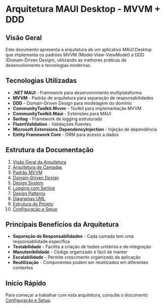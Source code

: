 # Arquitetura MAUI Desktop - MVVM + DDD

## Visão Geral

Este documento apresenta a arquitetura de um aplicativo MAUI Desktop que implementa os padrões MVVM (Model-View-ViewModel) e DDD (Domain-Driven Design), utilizando as melhores práticas de desenvolvimento e tecnologias modernas.

## Tecnologias Utilizadas

- **.NET MAUI** - Framework para desenvolvimento multiplataforma
- **MVVM** - Padrão de arquitetura para separação de responsabilidades
- **DDD** - Domain-Driven Design para modelagem do domínio
- **CommunityToolkit.Mvvm** - Toolkit para implementação MVVM
- **CommunityToolkit.Maui** - Extensões para MAUI
- **Serilog** - Framework de logging estruturado
- **FluentValidation** - Validações fluentes
- **Microsoft.Extensions.DependencyInjection** - Injeção de dependência
- **Entity Framework Core** - ORM para acesso a dados

## Estrutura da Documentação

1. [Visão Geral da Arquitetura](./docs/01-visao-geral-arquitetura.md)
2. [Arquitetura de Camadas](./docs/02-arquitetura-camadas.md)
3. [Padrão MVVM](./docs/03-padrao-mvvm.md)
4. [Domain-Driven Design](./docs/04-domain-driven-design.md)
5. [Design System](./docs/05-design-system.md)
6. [Logging com Serilog](./docs/06-logging-serilog.md)
7. [Design Patterns](./docs/07-design-patterns.md)
8. [Diagramas UML](./docs/08-diagramas-uml.md)
9. [Estrutura do Projeto](./docs/09-estrutura-projeto.md)
10. [Configuração e Setup](./docs/10-configuracao-setup.md)

## Principais Benefícios da Arquitetura

- **Separação de Responsabilidades** - Cada camada tem uma responsabilidade específica
- **Testabilidade** - Facilita a criação de testes unitários e de integração
- **Manutenibilidade** - Código organizado e fácil de manter
- **Escalabilidade** - Permite crescimento organizado da aplicação
- **Reutilização** - Componentes podem ser reutilizados em diferentes contextos

## Início Rápido

Para começar a trabalhar com esta arquitetura, consulte o documento [Configuração e Setup](./docs/10-configuracao-setup.md).
